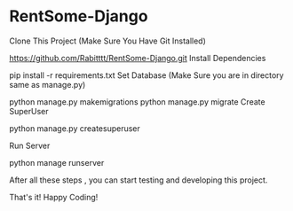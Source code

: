 # RentSome-Django

Clone This Project (Make Sure You Have Git Installed)

https://github.com/Rabitttt/RentSome-Django.git
Install Dependencies

pip install -r requirements.txt
Set Database (Make Sure you are in directory same as manage.py)

python manage.py makemigrations
python manage.py migrate
Create SuperUser

python manage.py createsuperuser

Run Server

python manage runserver

After all these steps , you can start testing and developing this project.

That's it! Happy Coding!
